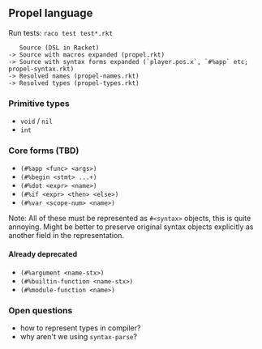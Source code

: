 ## Propel language

Run tests: `raco test test*.rkt`

```
   Source (DSL in Racket)
-> Source with macros expanded (propel.rkt)
-> Source with syntax forms expanded (`player.pos.x`, `#%app` etc; propel-syntax.rkt)
-> Resolved names (propel-names.rkt)
-> Resolved types (propel-types.rkt)
```

### Primitive types

- `void` / `nil`
- `int`

### Core forms (TBD)

- `(#%app <func> <args>)`
- `(#%begin <stmt> ...+)`
- `(#%dot <expr> <name>)`
- `(#%if <expr> <then> <else>)`
- `(#%var <scope-num> <name>)`

Note: All of these must be represented as `#<syntax>` objects, this is quite annoying.
      Might be better to preserve original syntax objects explicitly as another field in the representation.

#### Already deprecated

- `(#%argument <name-stx>)`
- `(#%builtin-function <name-stx>)`
- `(#%module-function <name>)`

### Open questions

- how to represent types in compiler?
- why aren't we using `syntax-parse`?